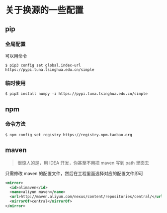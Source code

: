 # 关于换源的一些配置


## pip

### 全局配置

可以用命令

```shell
$ pip3 config set global.index-url https://pypi.tuna.tsinghua.edu.cn/simple
```

### 临时使用

```shell
$ pip3 install numpy -i https://pypi.tuna.tsinghua.edu.cn/simple
```

## npm

### 命令方法

```shell
$ npm config set registry https://registry.npm.taobao.org
```

## maven

> 很惊人的是，用 IDEA 开发，你甚至不用把 maven 写到 path 里面去

只需修改 maven 的配置文件，然后在工程里面选择对应的配置文件即可

```xml
<mirror>
  <id>alimaven</id>
  <name>aliyun maven</name>
  <url>http://maven.aliyun.com/nexus/content/repositories/central/</url>
  <mirrorOf>central</mirrorOf>
</mirror>
```
